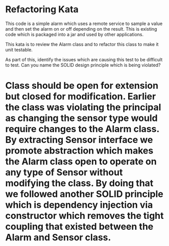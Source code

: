 # Refactoring Kata

This code is a simple alarm which uses a remote service to sample a value and then set the alarm on or off depending on the result.
This is existing code which is packaged into a jar and used by other applications.

This kata is to review the Alarm class and to refactor this class to make it unit testable.

As part of this, identify the issues which are causing this test to be difficult to test.
Can you name the SOLID design principle which is being violated?

# Class should be open for extension but closed for modification. Earlier the class was violating the principal as changing the sensor type would require changes to the Alarm class. By extracting Sensor interface we promote abstraction which makes the Alarm class open to operate on any type of Sensor without modifying the class. By doing that we followed another SOLID principle which is dependency injection via constructor which removes the tight coupling that existed between the Alarm and Sensor class.
